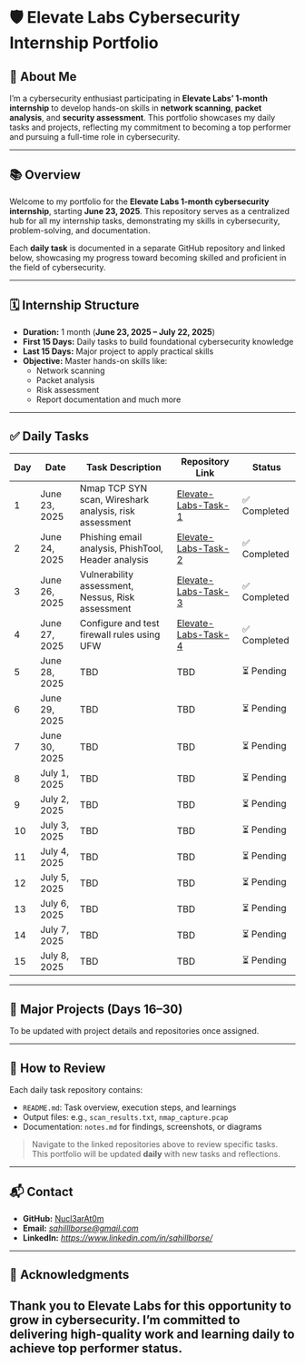 # 🛡️ Elevate Labs Cybersecurity Internship Portfolio

## 👤 About Me

I’m a cybersecurity enthusiast participating in **Elevate Labs’ 1-month internship** to develop hands-on skills in **network scanning**, **packet analysis**, and **security assessment**. This portfolio showcases my daily tasks and projects, reflecting my commitment to becoming a top performer and pursuing a full-time role in cybersecurity.

---

## 📚 Overview

Welcome to my portfolio for the **Elevate Labs 1-month cybersecurity internship**, starting **June 23, 2025**. This repository serves as a centralized hub for all my internship tasks, demonstrating my skills in cybersecurity, problem-solving, and documentation.

Each **daily task** is documented in a separate GitHub repository and linked below, showcasing my progress toward becoming skilled and proficient in the field of cybersecurity.

---

## 🗓️ Internship Structure

- **Duration:** 1 month (**June 23, 2025 – July 22, 2025**)
- **First 15 Days:** Daily tasks to build foundational cybersecurity knowledge
- **Last 15 Days:** Major project to apply practical skills
- **Objective:** Master hands-on skills like:
  - Network scanning  
  - Packet analysis  
  - Risk assessment  
  - Report documentation and much more

---

## ✅ Daily Tasks

| Day | Date         | Task Description                                         | Repository Link                        | Status     |
|-----|--------------|----------------------------------------------------------|----------------------------------------|------------|
| 1   | June 23, 2025| Nmap TCP SYN scan, Wireshark analysis, risk assessment   | [Elevate-Labs-Task-1](https://github.com/Nucl3arAt0m/Elevate-Labs-Task-1) | ✅ Completed |
| 2   | June 24, 2025| Phishing email analysis, PhishTool, Header analysis      | [Elevate-Labs-Task-2](https://github.com/Nucl3arAt0m/Elevate-Labs-Task-2) | ✅ Completed |
| 3   | June 26, 2025| Vulnerability assessment, Nessus, Risk assessment	| [Elevate-Labs-Task-3](https://github.com/Nucl3arAt0m/Elevate-Labs-Task-3) | ✅ Completed |
| 4   | June 27, 2025| Configure and test firewall rules using UFW		| [Elevate-Labs-Task-4](https://github.com/Nucl3arAt0m/Elevate-Labs-Task-4) | ✅ Completed |
| 5   | June 28, 2025| TBD                                                      | TBD                                    | ⏳ Pending  |
| 6   | June 29, 2025| TBD                                                      | TBD                                    | ⏳ Pending  |
| 7   | June 30, 2025| TBD                                                      | TBD                                    | ⏳ Pending  |
| 8   | July 1, 2025 | TBD                                                      | TBD                                    | ⏳ Pending  |
| 9   | July 2, 2025 | TBD                                                      | TBD                                    | ⏳ Pending  |
| 10  | July 3, 2025 | TBD                                                      | TBD                                    | ⏳ Pending  |
| 11  | July 4, 2025 | TBD                                                      | TBD                                    | ⏳ Pending  |
| 12  | July 5, 2025 | TBD                                                      | TBD                                    | ⏳ Pending  |
| 13  | July 6, 2025 | TBD                                                      | TBD                                    | ⏳ Pending  |
| 14  | July 7, 2025 | TBD                                                      | TBD                                    | ⏳ Pending  |
| 15  | July 8, 2025 | TBD                                                      | TBD                                    | ⏳ Pending  |

---

## 🚀 Major Projects (Days 16–30)

To be updated with project details and repositories once assigned.

---

## 📂 How to Review

Each daily task repository contains:
- `README.md`: Task overview, execution steps, and learnings
- Output files: e.g., `scan_results.txt`, `nmap_capture.pcap`
- Documentation: `notes.md` for findings, screenshots, or diagrams

> Navigate to the linked repositories above to review specific tasks. This portfolio will be updated **daily** with new tasks and reflections.

---

## 📬 Contact

- **GitHub:** [Nucl3arAt0m](https://github.com/Nucl3arAt0m)
- **Email:** *sahilllborse@gmail.com*  
- **LinkedIn:** *https://www.linkedin.com/in/sahillborse/*

---

## 🙏 Acknowledgments

Thank you to **Elevate Labs** for this opportunity to grow in cybersecurity. I’m committed to delivering high-quality work and learning daily to achieve top performer status.
---

